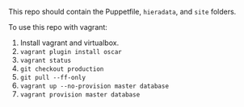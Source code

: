 This repo should contain the Puppetfile, `hieradata`, and `site` folders.

To use this repo with vagrant:

1. Install vagrant and virtualbox.
2. `vagrant plugin install oscar`
3. `vagrant status`
6. `git checkout production`
7. `git pull --ff-only`
8. `vagrant up --no-provision master database`
9. `vagrant provision master database`
